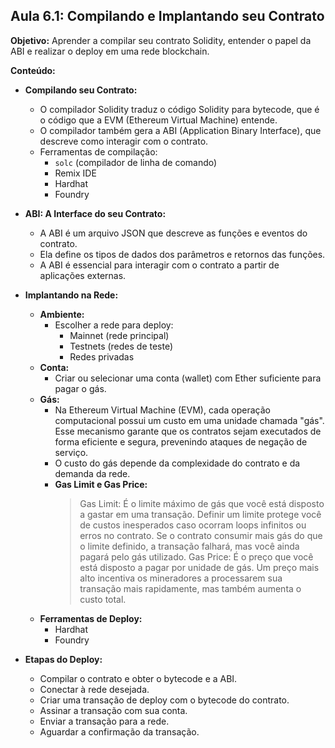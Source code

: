 ## Aula 6.1: Compilando e Implantando seu Contrato

**Objetivo:** Aprender a compilar seu contrato Solidity, entender o papel da ABI e realizar o deploy em uma rede blockchain.

**Conteúdo:**

- **Compilando seu Contrato:**
    - O compilador Solidity traduz o código Solidity para bytecode, que é o código que a EVM (Ethereum Virtual Machine) entende.
    - O compilador também gera a ABI (Application Binary Interface), que descreve como interagir com o contrato.
    - Ferramentas de compilação:
        - `solc` (compilador de linha de comando)
        - Remix IDE
        - Hardhat
        - Foundry

- **ABI: A Interface do seu Contrato:**
    - A ABI é um arquivo JSON que descreve as funções e eventos do contrato.
    - Ela define os tipos de dados dos parâmetros e retornos das funções.
    - A ABI é essencial para interagir com o contrato a partir de aplicações externas.

- **Implantando na Rede:**
    - **Ambiente:**
        - Escolher a rede para deploy:
            - Mainnet (rede principal)
            - Testnets (redes de teste)
            - Redes privadas
    - **Conta:**
        - Criar ou selecionar uma conta (wallet) com Ether suficiente para pagar o gás.
    - **Gás:**
        - Na Ethereum Virtual Machine (EVM), cada operação computacional possui um custo em uma unidade chamada "gás". Esse mecanismo garante que os contratos sejam executados de forma eficiente e segura, prevenindo ataques de negação de serviço.
        - O custo do gás depende da complexidade do contrato e da demanda da rede.
        - **Gas Limit e Gas Price:**
          > Gas Limit: É o limite máximo de gás que você está disposto a gastar em uma transação. Definir um limite protege você de custos inesperados caso ocorram loops infinitos ou erros no contrato. Se o contrato consumir mais gás do que o limite definido, a transação falhará, mas você ainda pagará pelo gás utilizado.
          >Gas Price: É o preço que você está disposto a pagar por unidade de gás. Um preço mais alto incentiva os mineradores a processarem sua transação mais rapidamente, mas também aumenta o custo total.
    - **Ferramentas de Deploy:**
        - Hardhat
        - Foundry

- **Etapas do Deploy:**
    - Compilar o contrato e obter o bytecode e a ABI.
    - Conectar à rede desejada.
    - Criar uma transação de deploy com o bytecode do contrato.
    - Assinar a transação com sua conta.
    - Enviar a transação para a rede.
    - Aguardar a confirmação da transação.